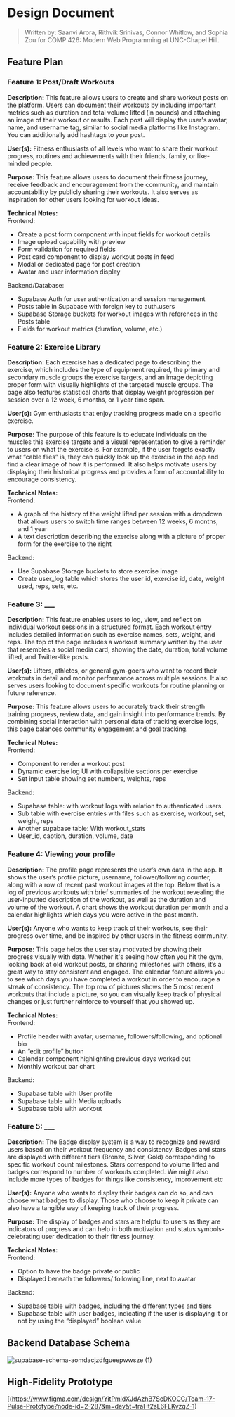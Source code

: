 # Design Document

> Written by: Saanvi Arora, Rithvik Srinivas, Connor Whitlow, and Sophia Zou for COMP 426: Modern Web Programming at UNC-Chapel Hill.

## Feature Plan

### Feature 1: Post/Draft Workouts

**Description:** This feature allows users to create and share workout posts on the platform. Users can document their workouts by including important metrics such as duration and total volume lifted (in pounds) and attaching an image of their workout or results. Each post will display the user's avatar, name, and username tag, similar to social media platforms like Instagram. You can additionally add hashtags to your post.


**User(s):** Fitness enthusiasts of all levels who want to share their workout progress, routines and achievements with their friends, family, or like-minded people.


**Purpose:** This feature allows users to document their fitness journey, receive feedback and encouragement from the community, and maintain accountability by publicly sharing their workouts. It also serves as inspiration for other users looking for workout ideas.


**Technical Notes:** \
Frontend:
- Create a post form component with input fields for workout details
- Image upload capability with preview
- Form validation for required fields
- Post card component to display workout posts in feed
- Modal or dedicated page for post creation
- Avatar and user information display

Backend/Database:
- Supabase Auth for user authentication and session management
- Posts table in Supabase with foreign key to auth.users
- Supabase Storage buckets for workout images with references in the Posts table
- Fields for workout metrics (duration, volume, etc.)



### Feature 2: Exercise Library

**Description:**  Each exercise has a dedicated page to describing the exercise, which includes the type of equipment required, the primary and secondary muscle groups the exercise targets, and an image depicting proper form with visually highlights of the targeted muscle groups. The page also features statistical charts that display weight progression per session over a 12 week, 6 months, or 1 year time span. 


**User(s):**  Gym enthusiasts that enjoy tracking progress made on a specific exercise.


**Purpose:** The purpose of this feature is to educate individuals on the muscles this exercise targets and a visual representation to give a reminder to users on what the exercise is. For example, if the user forgets exactly what “cable flies” is, they can quickly look up the exercise in the app and find a clear image of how it is performed. It also helps motivate users by displaying their historical progress and provides a form of accountability to encourage consistency.


**Technical Notes:** \
Frontend:
- A graph of the history of the weight lifted per session with a dropdown that allows users to switch time ranges between 12 weeks, 6 months, and 1 year
- A text description describing the exercise along with a picture of proper form for the exercise to the right 

Backend: 
- Use Supabase Storage buckets to store exercise image
- Create user_log table which stores the user id, exercise id, date, weight used, reps, sets, etc.


### Feature 3: ___

**Description:** This feature enables users to log, view, and reflect on individual workout sessions in a structured format. Each workout entry includes detailed information such as exercise names, sets, weight, and reps. The top of the page includes a workout summary written by the user that resembles a social media card, showing the date, duration, total volume lifted, and Twitter-like posts. 


**User(s):** Lifters, athletes, or general gym-goers who want to record their workouts in detail and monitor performance across multiple sessions. It also serves users looking to document specific workouts for routine planning or future reference.


**Purpose:** This feature allows users to accurately track their strength training progress, review data, and gain insight into performance trends. By combining social interaction with personal data of tracking exercise logs, this page balances community engagement and goal tracking. 


**Technical Notes:** \
Frontend:
- Component to render a workout post
- Dynamic exercise log UI with collapsible sections per exercise
- Set input table showing set numbers, weights, reps

Backend:
- Supabase table: with workout logs with relation to authenticated users.
- Sub table with exercise entries with files such as exercise, workout, set, weight, reps
- Another supabase table: With workout_stats
- User_id, caption, duration, volume, date


### Feature 4: Viewing your profile


**Description:** The profile page represents the user’s own data in the app. It shows the user’s profile picture, username, follower/following counter, along with a row of recent past workout images at the top. Below that is a log of previous workouts with brief summaries of the workout revealing the user-inputted description of the workout, as well as the duration and volume of the workout. A chart shows the workout duration per month and a calendar highlights which days you were active in the past month. 


**User(s):** Anyone who wants to keep track of their workouts, see their progress over time, and be inspired by other users in the fitness community.


**Purpose:** This page helps the user stay motivated by showing their progress visually with data. Whether it's seeing how often you hit the gym, looking back at old workout posts, or sharing milestones with others, it’s a great way to stay consistent and engaged. The calendar feature allows you to see which days you have completed a workout in order to encourage a streak of consistency. The top row of pictures shows the 5 most recent workouts that include a picture, so you can visually keep track of physical changes or just further reinforce to yourself that you showed up. 



**Technical Notes:** \
Frontend:
- Profile header with avatar, username, followers/following, and optional bio
- An “edit profile” button
- Calendar component highlighting previous days worked out
- Monthly workout bar chart
  
Backend:
- Supabase table with User profile
- Supabase table with Media uploads
- Supabase table with workout


### Feature 5: ___

**Description:** The Badge display system is a way to recognize and reward users based on their workout frequency and consistency. Badges and stars are displayed with different tiers (Bronze, Silver, Gold) corresponding to specific workout count milestones. Stars correspond to volume lifted and badges correspond to number of workouts completed. We might also include more types of badges for things like consistency, improvement etc 


**User(s):** Anyone who wants to display their badges can do so, and can choose what badges to display. Those who choose to keep it private can also have a tangible way of keeping track of their progress.


**Purpose:** The display of badges and stars are helpful to users as they are indicators of progress and can help in both motivation and status symbols- celebrating user dedication to their fitness journey.

**Technical Notes:** \
Frontend:
- Option to have the badge private or public 
- Displayed beneath the followers/ following line, next to avatar

Backend:
- Supabase table with badges, including the different types and tiers
- Supabase table with user badges, indicating if the user is displaying it or not by using the “displayed” boolean value


## Backend Database Schema
![supabase-schema-aomdacjzdfgueepwwsze (1)](https://github.com/user-attachments/assets/08dc719f-c8a5-4259-85a1-d2a55eec08af)



## High-Fidelity Prototype
[(https://www.figma.com/design/YitPmldXJdAzhB7ScDKOCC/Team-17-Pulse-Prototype?node-id=2-287&m=dev&t=traHt2sL6FLKvzqZ-1) 
